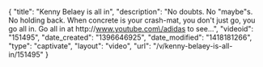 {
    "title": "Kenny Belaey is all in",
    "description": "No doubts. No \"maybe\"s. No holding back. When concrete is your crash-mat, you don't just go, you go all in. Go all in at http:\/\/www.youtube.com\/adidas to see...",
    "videoid": "151495",
    "date_created": "1396646925",
    "date_modified": "1418181266",
    "type": "captivate",
    "layout": "video",
    "url": "\/v\/kenny-belaey-is-all-in\/151495"
}